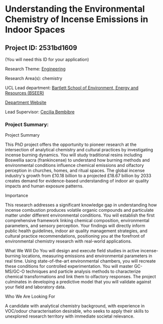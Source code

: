 # Understanding the Environmental Chemistry of Incense Emissions in Indoor Spaces

## Project ID: **2531bd1609**
(You will need this ID for your application)

Research Theme: [Engineering](../themes/engineering.md)

Research Area(s):
chemistry

UCL Lead department: [Bartlett School of Environment, Energy and Resources (BSEER)](../departments/bartlett-school-of-environment-energy-and-resources.md)

[Department Website](https://www.ucl.ac.uk/bartlett/bartlett-school-environment-energy-and-resources)

Lead Supervisor: [Cecilia Bembibre](https://profiles.ucl.ac.uk/42062)

### Project Summary:

Project Summary

This PhD project offers the opportunity to pioneer research at the intersection of analytical chemistry and cultural practices by investigating incense burning dynamics. You will study traditional resins including Boswellia sacra (frankincense) to understand how burning methods and environmental conditions influence chemical emissions and olfactory perception in churches, homes, and ritual spaces. The global incense industry's growth from £10.18 billion to a projected £18.67 billion by 2033 creates demand for evidence-based understanding of indoor air quality impacts and human exposure patterns.

Importance

This research addresses a significant knowledge gap in understanding how incense combustion produces volatile organic compounds and particulate matter under different environmental conditions. You will establish the first comprehensive framework linking chemical composition, environmental parameters, and sensory perception. Your findings will directly inform public health guidelines, indoor air quality management strategies, and cultural practice recommendations, positioning you at the forefront of environmental chemistry research with real-world applications.

What We Will Do
You will design and execute field studies in active incense-burning locations, measuring emissions and environmental parameters in real time. Using state-of-the-art environmental chambers, you will recreate these conditions for controlled experimentation. You will master GC-MS/GC-O techniques and particle analysis methods to characterize chemical transformations and link them to olfactory responses. The project culminates in developing a predictive model that you will validate against your field and laboratory data.

Who We Are Looking For

A candidate with analytical chemistry background, with experience in VOC/odour characterisation desirable, who seeks to apply their skills to unexplored research territory with immediate societal relevance.
